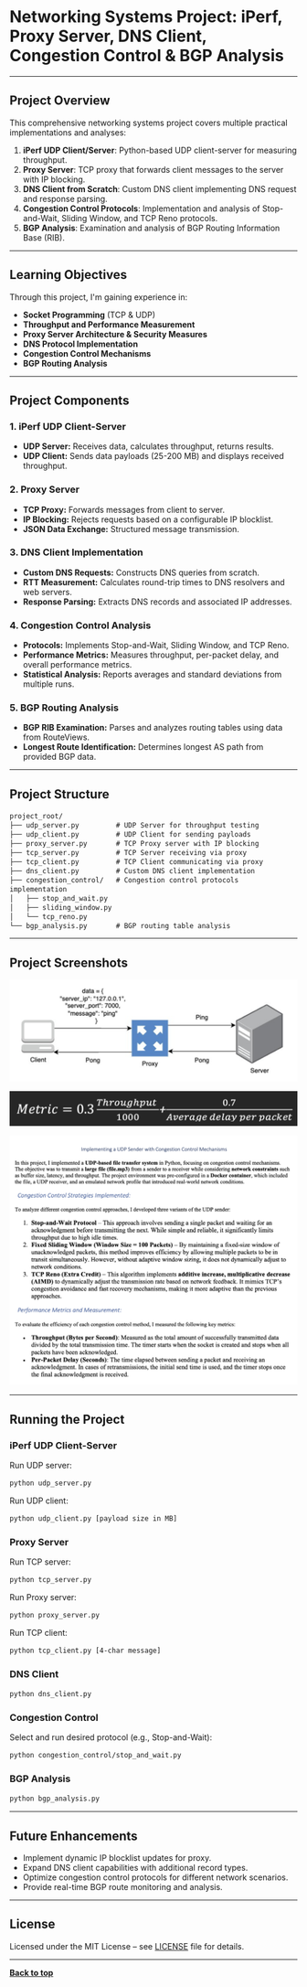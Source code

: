 # Networking Systems Project: iPerf, Proxy Server, DNS Client, Congestion Control & BGP Analysis

---

## Project Overview

This comprehensive networking systems project covers multiple practical implementations and analyses:

1. **iPerf UDP Client/Server**: Python-based UDP client-server for measuring throughput.
2. **Proxy Server**: TCP proxy that forwards client messages to the server with IP blocking.
3. **DNS Client from Scratch**: Custom DNS client implementing DNS request and response parsing.
4. **Congestion Control Protocols**: Implementation and analysis of Stop-and-Wait, Sliding Window, and TCP Reno protocols.
5. **BGP Analysis**: Examination and analysis of BGP Routing Information Base (RIB).

---

## Learning Objectives

Through this project, I'm gaining experience in:

- **Socket Programming** (TCP & UDP)
- **Throughput and Performance Measurement**
- **Proxy Server Architecture & Security Measures**
- **DNS Protocol Implementation**
- **Congestion Control Mechanisms**
- **BGP Routing Analysis**

---

## Project Components

### 1. iPerf UDP Client-Server
- **UDP Server:** Receives data, calculates throughput, returns results.
- **UDP Client:** Sends data payloads (25-200 MB) and displays received throughput.

### 2. Proxy Server
- **TCP Proxy:** Forwards messages from client to server.
- **IP Blocking:** Rejects requests based on a configurable IP blocklist.
- **JSON Data Exchange:** Structured message transmission.

### 3. DNS Client Implementation
- **Custom DNS Requests:** Constructs DNS queries from scratch.
- **RTT Measurement:** Calculates round-trip times to DNS resolvers and web servers.
- **Response Parsing:** Extracts DNS records and associated IP addresses.

### 4. Congestion Control Analysis
- **Protocols:** Implements Stop-and-Wait, Sliding Window, and TCP Reno.
- **Performance Metrics:** Measures throughput, per-packet delay, and overall performance metrics.
- **Statistical Analysis:** Reports averages and standard deviations from multiple runs.

### 5. BGP Routing Analysis
- **BGP RIB Examination:** Parses and analyzes routing tables using data from RouteViews.
- **Longest Route Identification:** Determines longest AS path from provided BGP data.

---

## Project Structure

```
project_root/
├── udp_server.py         # UDP Server for throughput testing
├── udp_client.py         # UDP Client for sending payloads
├── proxy_server.py       # TCP Proxy server with IP blocking
├── tcp_server.py         # TCP Server receiving via proxy
├── tcp_client.py         # TCP Client communicating via proxy
├── dns_client.py         # Custom DNS client implementation
├── congestion_control/   # Congestion control protocols implementation
│   ├── stop_and_wait.py
│   ├── sliding_window.py
│   └── tcp_reno.py
└── bgp_analysis.py       # BGP routing table analysis
```

---

## Project Screenshots

![DNS Client](images/dns_client_instructions.png)

![Performance of Formula](images/metrix_formula.png)

![Congestion Control Instructions](images/congestion_control_instructions.png)

---

## Running the Project

### iPerf UDP Client-Server
Run UDP server:
```bash
python udp_server.py
```
Run UDP client:
```bash
python udp_client.py [payload size in MB]
```

### Proxy Server
Run TCP server:
```bash
python tcp_server.py
```
Run Proxy server:
```bash
python proxy_server.py
```
Run TCP client:
```bash
python tcp_client.py [4-char message]
```

### DNS Client
```bash
python dns_client.py
```

### Congestion Control
Select and run desired protocol (e.g., Stop-and-Wait):
```bash
python congestion_control/stop_and_wait.py
```

### BGP Analysis
```bash
python bgp_analysis.py
```

---

## Future Enhancements

- Implement dynamic IP blocklist updates for proxy.
- Expand DNS client capabilities with additional record types.
- Optimize congestion control protocols for different network scenarios.
- Provide real-time BGP route monitoring and analysis.

---

## License

Licensed under the MIT License – see [LICENSE](LICENSE) file for details.

---

**[Back to top](#networking-systems-project-iperf-proxy-server-dns-client-congestion-control--bgp-analysis)**


